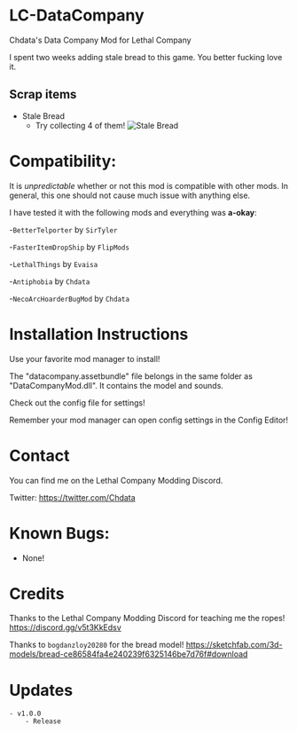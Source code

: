 # LC-DataCompany
 Chdata's Data Company Mod for Lethal Company

 I spent two weeks adding stale bread to this game. You better fucking love it.

## Scrap items
- Stale Bread
	- Try collecting 4 of them!
![Stale Bread](https://i.imgur.com/0al9gvg.png)

# Compatibility:
It is *unpredictable* whether or not this mod is compatible with other mods. In general, this one should not cause much issue with anything else.

I have tested it with the following mods and everything was **a-okay**:

-`BetterTelporter` by `SirTyler`

-`FasterItemDropShip` by `FlipMods`

-`LethalThings` by `Evaisa`

-`Antiphobia` by `Chdata`

-`NecoArcHoarderBugMod` by `Chdata`

# Installation Instructions
Use your favorite mod manager to install!

The "datacompany.assetbundle" file belongs in the same folder as "DataCompanyMod.dll". It contains the model and sounds.

Check out the config file for settings!

Remember your mod manager can open config settings in the Config Editor!

# Contact
You can find me on the Lethal Company Modding Discord. <link>

Twitter: https://twitter.com/Chdata

# Known Bugs:
- None!

# Credits
Thanks to the Lethal Company Modding Discord for teaching me the ropes!
https://discord.gg/v5t3KkEdsv

Thanks to `bogdanzloy20280` for the bread model!
https://sketchfab.com/3d-models/bread-ce86584fa4e240239f6325146be7d76f#download

# Updates
	- v1.0.0
		- Release
